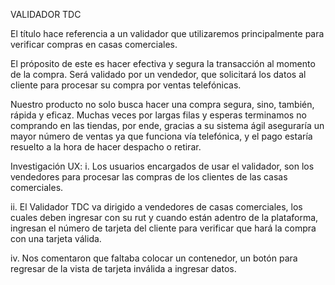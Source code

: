 VALIDADOR TDC 

El título hace referencia a un validador que utilizaremos principalmente para verificar compras en casas comerciales.

El próposito de este es hacer efectiva y segura la transacción al momento de la compra. Será validado por un vendedor, que solicitará los datos al cliente para procesar su compra por ventas telefónicas.

Nuestro producto no solo busca hacer una compra segura, sino, también, rápida y eficaz. Muchas veces por largas filas y esperas terminamos no comprando en las tiendas, por ende, gracias a su sistema ágil aseguraría un mayor número de ventas ya que funciona vía telefónica, y el pago estaría resuelto a la hora de hacer despacho o retirar.

Investigación UX:
i. Los usuarios encargados de usar el validador, son los vendedores para procesar las compras de los clientes de las casas comerciales.

ii. El Validador TDC va dirigido a vendedores de casas comerciales, los cuales deben ingresar con su rut y cuando están adentro de la plataforma, ingresan el número de tarjeta del cliente para verificar que hará la compra con una tarjeta válida.

iv. Nos comentaron que faltaba colocar un contenedor, un botón para regresar de la vista de tarjeta inválida a ingresar datos. 